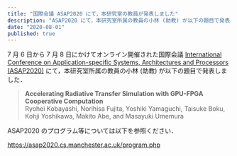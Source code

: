 ```yaml
---
title: "国際会議 ASAP2020 にて，本研究室の教員が発表しました"
description: "ASAP2020 にて，本研究室所属の教員の小林 (助教) が以下の題目で発表しました．"
date: "2020-08-01"
published: true
---
```


7 月 6 日から 7 月 8 日にかけてオンライン開催された国際会議 [International Conference on Application-specific Systems, Architectures and Processors (ASAP2020)](https://asap2020.cs.manchester.ac.uk/) にて，本研究室所属の教員の小林 (助教) が以下の題目で発表しました．

> **Accelerating Radiative Transfer Simulation with GPU-FPGA Cooperative Computation**  
> Ryohei Kobayashi, Norihisa Fujita, Yoshiki Yamaguchi, Taisuke Boku, Kohji Yoshikawa, Makito Abe, and Masayuki Umemura

ASAP2020 のプログラム等については以下を参照ください．

https://asap2020.cs.manchester.ac.uk/program.php
